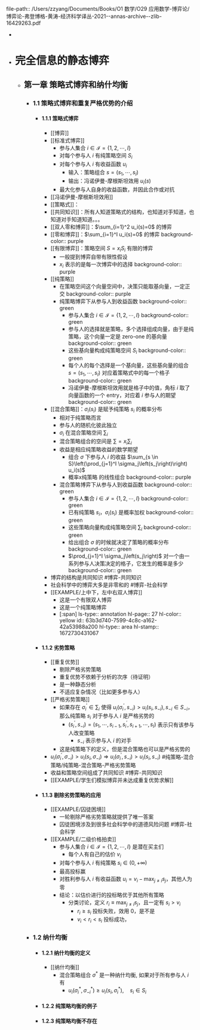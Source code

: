 file-path:: /Users/zzyang/Documents/Books/O1 数学/O29 应用数学-博弈论/博弈论-弗登博格-黄涛-经济科学译丛-2021--annas-archive--zlib-16429263.pdf

-
- # 完全信息的静态博弈
	- ## 第一章 策略式博弈和纳什均衡
		- ### 1.1 策略式博弈和重复严格优势的介绍
			- #### 1.1.1 策略式博弈
				- [[博弈]]
				- [[标准式博弈]]
					- 参与人集合 $i \in \mathscr{I}=\{1,2, \cdots, I\}$
					- 对每个参与人 $i$ 有纯策略空间 $S_i$
					- 对每个参与人 $i$ 有收益函数 $u_i$
						- 输入：策略组合 $s=\left(s_1, \cdots, s_I\right)$
						- 输出：冯诺伊曼-摩根斯坦效用 $u_i(s)$
					- 最大化参与人自身的收益函数，并因此合作或对抗
				- [[冯诺伊曼-摩根斯坦效用]]
				- [[策略式]]：
				- [[共同知识]]：所有人知道策略式的结构，也知道对手知道，也知道对手知道知道。。。
				- [[双人零和博弈]]：$\sum_{i=1}^2 u_i(s)=0$ 的博弈
				- [[零和博弈]]：$\sum_{i=1}^I u_i(s)=0$ 的博弈
				  background-color:: purple
				- [[有限博弈]]：策略空间 $S=x_i S_i$ 有限的博弈
					- 一般提到博弈自带有限性假设
					- $x_i$ 表示的是每一次博弈中的选择
					  background-color:: purple
				- [[纯策略]]
					- 在策略空间这个向量空间中，决策只能取基向量，一定正交
					  background-color:: purple
					- 纯策略博弈下从参与人到收益函数
					  background-color:: green
						- 参与人集合 $i \in \mathscr{I}=\{1,2, \cdots, I\}$
						  background-color:: green
						- 参与人的选择就是策略，多个选择组成向量，由于是纯策略，这个向量一定是 zero-one 的基向量
						  background-color:: green
						- 这些基向量构成纯策略空间 $S_i$
						  background-color:: green
						- 每个人的每个选择是一个基向量，这些基向量的组合 $s=\left(s_1, \cdots, s_I\right)$ 对应着策略式中的每一个格子
						  background-color:: green
						- 冯诺伊曼-摩根斯坦效用就是格子中的值，角标 $i$ 取了向量函数的一个 entry，对应着 $i$ 参与人的期望
						  background-color:: green
				- [[混合策略]]：$\sigma_i\left(s_i\right)$ 是赋予纯策略 $s_i$ 的概率分布
					- 相对于纯策略而言
					- 参与人的随机化彼此独立
					- $\sigma_i$ 在混合策略空间 $\sum_i$
					- 混合策略组合的空间是 $\sum=x_i \sum_i$
					- 收益是相应纯策略收益的数学期望
						- 组合 $\sigma$ 下参与人 $i$ 的收益 $\sum_{s \in S}\left(\prod_{j=1}^I \sigma_j\left(s_j\right)\right) u_i(s)$
						- 概率x纯策略 的线性组合
						  background-color:: purple
					- 混合策略博弈下从参与人到收益函数
					  background-color:: green
						- 参与人集合 $i \in \mathscr{I}=\{1,2, \cdots, I\}$
						  background-color:: green
						- 已有纯策略 $s_i$，$\sigma_i\left(s_i\right)$ 是概率加权
						  background-color:: green
						- 这些策略向量构成纯策略空间 $\sum_i$
						  background-color:: green
						- 给出组合 $\sigma$ 的时候就决定了策略的概率分布
						  background-color:: green
						- $\prod_{j=1}^I \sigma_j\left(s_j\right)$ 对一个由一系列参与人决策决定的格子，它发生的概率是多少
						  background-color:: green
				- 博弈的结构是共同知识 #博弈-共同知识
				- 社会科学中的博弈大多是非零和的 #博弈-社会科学
				- [[EXAMPLE/上中下，左中右双人博弈]]
					- 这是一个有限双人博弈
					- 这是一个纯策略博弈
					- [:span]
					  ls-type:: annotation
					  hl-page:: 27
					  hl-color:: yellow
					  id:: 63b3d740-7599-4c8c-a162-42a53988a200
					  hl-type:: area
					  hl-stamp:: 1672730431067
			- #### 1.1.2 劣势策略
				- [[重复优势]]
					- 剔除严格劣势策略
					- 重复优势不依赖于分析的次序（待证明）
					- 是一种静态分析
					- 不适应复杂情况（比如更多参与人）
				- [[严格劣势策略]]
					- 如果存在 $\sigma_i^{\prime} \in \sum_i$ 使得 $u_i\left(\sigma_i^{\prime}, s_{-i}\right)>u_i\left(s_i, s_{-i}\right),  s_{-i} \in S_{-i}$，那么纯策略 $s_i$ 对于参与人 $i$ 是严格劣势的
						- $\left(s_i^{\prime}, s_{-i}\right)=\left(s_1, \cdots, s_{i-1}, s_i^{\prime}, s_{i+1}, \cdots, s_I\right)$ 表示只有该参与人改变策略
							- $s_{-i}$ 表示参与人 $i$ 的对手
					- 这是纯策略下的定义，但是混合策略也可以是严格劣势的
				- $u_i\left(\sigma_i^{\prime}, \sigma_{-i}\right)>u_i\left(s_i, \sigma_{-i}\right) \Rightarrow u_i\left(\sigma_i^{\prime}, s_{-i}\right)>u_i\left(s_i, s_{-i}\right)$ #纯策略-混合策略/纯策略-混合策略-严格劣势策略
				- 收益和策略空间组成了共同知识 #博弈-共同知识
				- [[EXAMPLE/学生们模拟博弈并未达成重复优势求解]]
			- #### 1.1.3 剔除劣势策略的应用
				- [[EXAMPLE/囚徒困境]]
					- 一轮剔除严格劣势策略就提供了唯一答案
					- 囚徒困境涉及到很多社会科学中的道德风险问题 #博弈-社会科学
				- [[EXAMPLE/二级价格拍卖]]
					- 参与人集合 $i \in \mathscr{I}=\{1,2, \cdots, I\}$ 是潜在买主们
						- 每个人有自己的估价 $v_i$
					- 对每个参与人 $i$ 有纯策略 $s_i\in(0,+\infty)$
					- 最高投标赢
					- 对胜利参与人 $i$ 有收益函数 $u_i=v_i-\max _{j \neq i} s_j$，其他人为零
					- 结论：以估价进行的投标略优于其他所有策略
						- 分类讨论，定义 $r_i \equiv \max _{j \neq i} s_j$，且一定有 $s_i>v_i$
							- $r_i \geqslant s_i$ 投标失败，效用 $0$，是不是
							- $v_i<r_i<s_i$ 投标成功，
		- ### 1.2 纳什均衡
			- #### 1.2.1 纳什均衡的定义
				- [[纳什均衡]]
					- 混合策略组合 $\sigma^*$ 是一种纳什均衡, 如果对于所有参与人 $i$ 有
						- $u_i\left(\sigma_i^*, \sigma_{-i}^*\right) \geqslant u_i\left(s_i, \sigma_i^*\right), \quad s_i \in S_i$
			- #### 1.2.2 纯策略均衡的例子
			- #### 1.2.3 纯策略均衡不存在